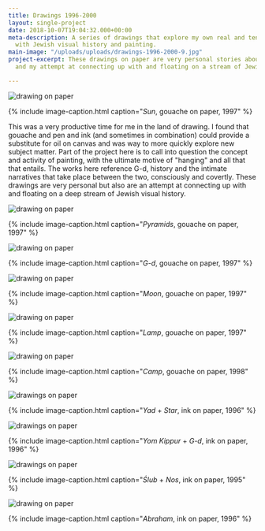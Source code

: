 ```yaml
---
title: Drawings 1996-2000
layout: single-project
date: 2018-10-07T19:04:32.000+00:00
meta-description: A series of drawings that explore my own real and tentative connections
  with Jewish visual history and painting.
main-image: "/uploads/uploads/drawings-1996-2000-9.jpg"
project-excerpt: These drawings on paper are very personal stories about painting
  and my attempt at connecting up with and floating on a stream of Jewish visual culture.

---
```

![drawing on paper](/uploads/uploads/drawings-1996-2000-9.jpg)

{% include image-caption.html caption="<i>Sun</i>, gouache on paper, 1997" %}

This was a very productive time for me in the land of drawing. I found that gouache and pen and ink (and sometimes in combination) could provide a substitute for oil on canvas and was way to more quickly explore new subject matter. Part of the project here is to call into question the concept and activity of painting, with the ultimate motive of "hanging" and all that that entails. The works here reference G-d, history and the intimate narratives that take place between the two, consciously and covertly. These drawings are very personal but also are an attempt at connecting up with and floating on a deep stream of Jewish visual history.

<section class="project-column-one" markdown="1">

![drawing on paper](/uploads/uploads/drawings-1996-2000-8.jpg)

{% include image-caption.html caption="<i>Pyramids</i>, gouache on paper, 1997" %}

</section>

<section class="project-column-two" markdown="1">

![drawing on paper](/uploads/uploads/drawings-1996-2000-6.jpg)

{% include image-caption.html caption="<i>G-d</i>, gouache on paper, 1997" %}

</section>

<section class="project" markdown="1">

![drawing on paper](/uploads/uploads/drawings-1996-2000-7.jpg)

{% include image-caption.html caption="<i>Moon</i>, gouache on paper, 1997" %}

</section>

<section class="project-column-one" markdown="1">

![drawing on paper](/uploads/uploads/drawings-1996-2000-6.jpg)

{% include image-caption.html caption="<i>Lamp</i>, gouache on paper, 1997" %}

</section>

<section class="project-column-two" markdown="1">

![drawing on paper](/uploads/uploads/drawings-1996-2000-4.jpg)

{% include image-caption.html caption="<i>Camp</i>, gouache on paper, 1998" %}

</section>

<section class="project-column-one" markdown="1">

![drawings on paper](/uploads/uploads/drawings-1996-2000-3.jpg)

{% include image-caption.html caption="<i>Yad</i> + <i>Star</i>, ink on  paper, 1996" %}

</section>

<section class="project-column-two" markdown="1">

![drawings on paper](/uploads/uploads/drawings-1996-2000-2.jpg)

{% include image-caption.html caption="<i>Yom Kippur</i> + <i>G-d</i>, ink on paper, 1996" %}

</section>

<section class="project-column-one" markdown="1">

![drawings on paper](/uploads/uploads/drawings-1996-2000-1.jpg)

{% include image-caption.html caption="<i>Ślub</i> + <i>Nos</i>, ink on paper, 1995" %}

</section>

<section class="project-column-two" markdown="1">

![drawing on paper](/uploads/uploads/drawings-1996-2000-10.jpg)

{% include image-caption.html caption="<i>Abraham</i>, ink on  paper, 1996" %}

</section>